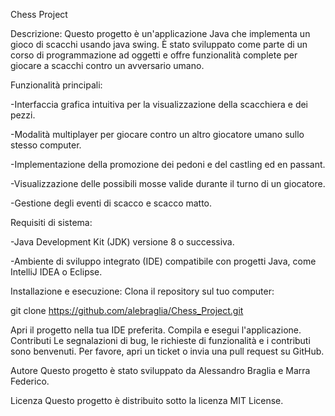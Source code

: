Chess Project

Descrizione:
Questo progetto è un'applicazione Java che implementa un gioco di scacchi usando java swing. È stato sviluppato come parte di un corso di programmazione ad oggetti e offre funzionalità complete per giocare a scacchi contro un avversario umano.

Funzionalità principali:

-Interfaccia grafica intuitiva per la visualizzazione della scacchiera e dei pezzi.

-Modalità multiplayer per giocare contro un altro giocatore umano sullo stesso computer.

-Implementazione della promozione dei pedoni e del castling ed en passant.

-Visualizzazione delle possibili mosse valide durante il turno di un giocatore.

-Gestione degli eventi di scacco e scacco matto.

Requisiti di sistema:

-Java Development Kit (JDK) versione 8 o successiva.

-Ambiente di sviluppo integrato (IDE) compatibile con progetti Java, come IntelliJ IDEA o Eclipse.

Installazione e esecuzione:
Clona il repository sul tuo computer:

git clone https://github.com/alebraglia/Chess_Project.git

Apri il progetto nella tua IDE preferita.
Compila e esegui l'applicazione.
Contributi
Le segnalazioni di bug, le richieste di funzionalità e i contributi sono benvenuti. Per favore, apri un ticket o invia una pull request su GitHub.

Autore
Questo progetto è stato sviluppato da Alessandro Braglia e Marra Federico.

Licenza
Questo progetto è distribuito sotto la licenza MIT License.
